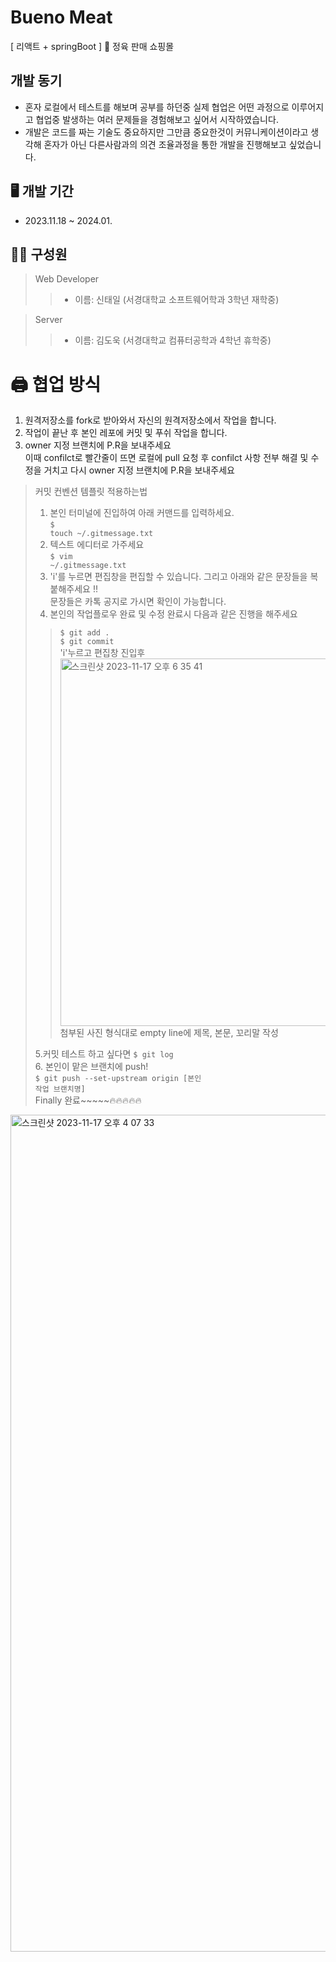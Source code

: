 # Bueno Meat

[ 리액트 + springBoot ] 🥩 정육 판매 쇼핑몰 

## 개발 동기
- 혼자 로컬에서 테스트를 해보며 공부를 하던중 실제 협업은 어떤 과정으로 이루어지고 협업중 발생하는 여러 문제들을 경험해보고 싶어서 시작하였습니다.
- 개발은 코드를 짜는 기술도 중요하지만 그만큼 중요한것이 커뮤니케이션이라고 생각해 혼자가 아닌 다른사람과의 의견 조율과정을 통한 개발을 진행해보고 싶었습니다.

## 🖥️  개발 기간
*  2023.11.18 ~ 2024.01.

## 🤼‍♀️  구성원

> Web Developer 
> > - 이름: 신태일 (서경대학교 소프트웨어학과 3학년 재학중) <br />

> >
> Server
> > - 이름: 김도욱 (서경대학교 컴퓨터공학과 4학년 휴학중)


# 🖨️ 협업 방식
1.  원격저장소를 fork로 받아와서 자신의 원격저장소에서 작업을 합니다.
2.  작업이 끝난 후 본인 레포에 커밋 및 푸쉬 작업을 합니다.
3.  owner 지정 브랜치에 P.R을 보내주세요 <br /> 이때 confilct로 빨간줄이 뜨면 로컬에 pull 요청 후 confilct 사항 전부 해결 및 수정을 거치고 다시 owner 지정 브랜치에 P.R을 보내주세요

> 커밋 컨벤션 템플릿 적용하는법
> 1. 본인 터미널에 진입하여 아래 커맨드를 입력하세요. <br />
<code>$ touch ~/.gitmessage.txt</code>
> 2. 텍스트 에디터로 가주세요 <br />
<code>$ vim ~/.gitmessage.txt</code>
> 3. 'i'를 누르면 편집창을 편집할 수 있습니다. 그리고 아래와 같은 문장들을 복붙해주세요 !!<br />
> 문장들은 카톡 공지로 가시면 확인이 가능합니다.
> 4. 본인의 작업플로우 완료 및 수정 완료시 다음과 같은 진행을 해주세요 <br />
> > <code>$ git add .</code> <br/>
> > <code>$ git commit</code> <br/>
> > 'i'누르고 편집창 진입후 <img width="588" alt="스크린샷 2023-11-17 오후 6 35 41" src="https://github.com/bigone-77/Bueno-meat-app/assets/106367655/3bdb249d-628b-4569-8bab-442b42b7aa36">
 첨부된 사진 형식대로 empty line에 제목, 본문, 꼬리말 작성 <br />
>
> 5.커밋 테스트 하고 싶다면 <code>$ git log</code> <br />
> 6. 본인이 맡은 브랜치에 push! <br />
<code>$ git push --set-upstream origin [본인 작업 브랜치명]</code><br />
> Finally 완료~~~~~🔥🔥🔥🔥🔥



<img width="1339" alt="스크린샷 2023-11-17 오후 4 07 33" src="https://github.com/bigone-77/Bueno-meat-app/assets/106367655/c7037728-9fae-4654-a8f6-e219c29ea7bd">

